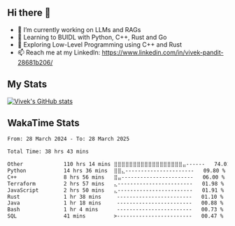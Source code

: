 ## Hi there 👋

- 🔭 I’m currently working on LLMs and RAGs
- 🌱 Learning to BUIDL with Python, C++, Rust and Go 
- 🤔 Exploring Low-Level Programming using C++ and Rust 
- 📫 Reach me at my LinkedIn: https://www.linkedin.com/in/vivek-pandit-28681b206/

## My Stats
[![Vivek's GitHub stats](https://github-readme-stats.vercel.app/api?username=ipanditi&show_icons=true&theme=dark)](https://ipanditi.github.io/)

## WakaTime Stats
<!--START_SECTION:waka-->

```txt
From: 28 March 2024 - To: 28 March 2025

Total Time: 38 hrs 43 mins

Other             110 hrs 14 mins ⣿⣿⣿⣿⣿⣿⣿⣿⣿⣿⣿⣿⣿⣿⣿⣿⣿⣿⣤------   74.01 %
Python            14 hrs 36 mins  ⣿⣿⣄----------------------   09.80 %
C++               8 hrs 56 mins   ⣿⣤-----------------------   06.00 %
Terraform         2 hrs 57 mins   ⣄------------------------   01.98 %
JavaScript        2 hrs 50 mins   ⣄------------------------   01.91 %
Rust              1 hr 38 mins     ------------------------   01.10 %
Java              1 hr 18 mins     ------------------------   00.88 %
Bash              1 hr 4 mins      ------------------------   00.73 %
SQL               41 mins         >------------------------   00.47 %
```

<!--END_SECTION:waka-->


